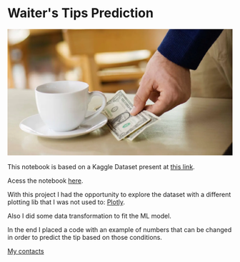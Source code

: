 # Waiter's Tips Prediction

![](https://github.com/filipecarbonera/Waiters-Tips-Prediction/blob/main/tipss.png)

This notebook is based on a Kaggle Dataset present at [this link](https://www.kaggle.com/datasets/aminizahra/tips-dataset).

Acess the notebook [here](https://github.com/filipecarbonera/Waiters-Tips-Prediction/blob/main/Waiter's_Tips_Prediction.ipynb).

With this project I had the opportunity to explore the dataset with a different plotting lib that I was not used to: [Plotly](https://plotly.com/python/).

Also I did some data transformation to fit the ML model.

In the end I placed a code with an example of numbers that can be changed in order to predict the tip based on those conditions.

[My contacts](https://linktr.ee/filipecarbonera)
